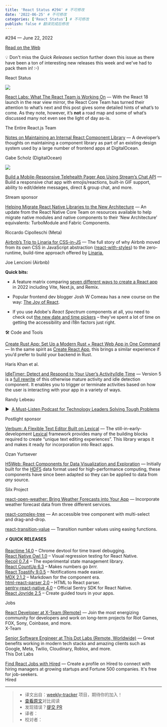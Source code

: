 ```yaml
---
title: 'React Status #294' # 不可修改
date: '2022-06-25' # 不可修改
categories: ['React Status'] # 不可修改
publish: false # 翻译完成后修改
---
```


<!--以上是预览信息，图片一张或限制百字左右，前者优先，全文请使用二级及以下标题-->
<!-- more -->

#​294 — June 22, 2022

[Read on the Web](https://react.statuscode.com/link/125147/web)

💡 Don't miss the _Quick Releases_ section further down this issue as there have been a ton of interesting new releases this week and we've had to pack them in! :-)

React Status

[![](https://res.cloudinary.com/cpress/image/upload/w_1280,e_sharpen:60/mnlt4hremarj8nbkn5ay.jpg)](https://react.statuscode.com/link/125148/web)

[React Labs: What The React Team is Working On](https://react.statuscode.com/link/125148/web "reactjs.org") — With the React 18 launch in the rear view mirror, the React Core Team has turned their attention to what’s next and this post gives some detailed hints of what’s to come. As they note, however, it’s **not** a road map and some of what’s discussed many not even see the light of day as-is.

The Entire React.js Team

[Notes on Maintaining an Internal React Component Library](https://react.statuscode.com/link/125149/web "www.gabe.pizza") — A developer’s thoughts on maintaining a component library as part of an existing design system used by a large number of frontend apps at DigitalOcean.

Gabe Scholz (DigitalOcean)

[![](https://copm.s3.amazonaws.com/323b3389.png)](https://react.statuscode.com/link/125150/web)

[Build a Mobile-Responsive Telehealth Pager App Using Stream’s Chat API](https://react.statuscode.com/link/125150/web "getstream.io") — Build a responsive chat app with emojis/reactions, built-in GIF support, ability to edit/delete messages, direct & group chat, and more.

Stream sponsor

[Helping Migrate React Native Libraries to the New Architecture](https://react.statuscode.com/link/125151/web "reactnative.dev") — An update from the React Native Core Team on resources available to help migrate native modules and native components to their ‘New Architecture’ equivalents: TurboModule and Fabric Components.

Riccardo Cipolleschi (Meta)

[Airbnb’s Trip to Linaria for CSS-in-JS](https://react.statuscode.com/link/125152/web "medium.com") — The full story of why Airbnb moved from its own CSS in JavaScript abstraction ([react-with-styles](https://react.statuscode.com/link/125153/web)) to the zero-runtime, build-time approach offered by [Linaria.](https://react.statuscode.com/link/125154/web)

Joe Lencioni (Airbnb)

**Quick bits:**

*   A feature matrix comparing [seven different ways to create a React app](https://react.statuscode.com/link/125155/web) in 2022 including Vite, Next.js, and Remix.
    
*   Popular frontend dev blogger Josh W Comeau has a new course on the way: [The Joy of React](https://react.statuscode.com/link/125156/web).
    
*   If you use Adobe's _React Spectrum_ components at all, you need to check out [the new date and time pickers](https://react.statuscode.com/link/125157/web) – they've spent a lot of time on getting the accessibility and i18n factors just right.
    

🛠 Code and Tools

[Create Rust App: Set Up a Modern Rust + React Web App in One Command](https://react.statuscode.com/link/125158/web "github.com") — In the same spirit as [Create React App](https://react.statuscode.com/link/125159/web), this brings a similar experience if you’d prefer to build your backend in Rust.

Haris Khan et al.

[IdleTimer: Detect and Respond to Your User’s Activity/Idle Time](https://react.statuscode.com/link/125160/web "idletimer.dev") — Version 5 is a [full rewrite](https://react.statuscode.com/link/125161/web) of this otherwise mature activity and idle detection component. It enables you to trigger or terminate activities based on how the user is interacting with your app in a variety of ways.

Randy Lebeau

▶  [A Must-Listen Podcast for Technology Leaders Solving Tough Problems](https://react.statuscode.com/link/125162/web "postlight.com")

Postlight sponsor

[Verbum: A Flexible Text Editor Built on Lexical](https://react.statuscode.com/link/125163/web "github.com") — The still-in-early-development [Lexical](https://react.statuscode.com/link/125164/web) framework provides many of the building blocks required to create “unique text editing experiences”. This library wraps it and makes it ready for incorporation into React apps.

Ozan Yurtsever

[H5Web: React Components for Data Visualization and Exploration](https://react.statuscode.com/link/125165/web "github.com") — Initially built for the [HDF5](https://react.statuscode.com/link/125166/web) data format used for high-performance computing, these components have since been adapted so they can be applied to data from _any_ source.

Silx Project

[react-open-weather: Bring Weather Forecasts into Your App](https://react.statuscode.com/link/125167/web) — Incorporate weather forecast data from three different services.

[react-complex-tree](https://react.statuscode.com/link/125168/web) — An accessible tree component with multi-select and drag-and-drop.

[react-transition-value](https://react.statuscode.com/link/125169/web) — Transition number values using easing functions.

**⚡️ QUICK RELEASES**

[Reactime 14.0](https://react.statuscode.com/link/125170/web) – Chrome devtool for time travel debugging.  
[React Native Owl 1.0](https://react.statuscode.com/link/125171/web) – Visual regression testing for React Native.  
[Recoil 0.7.4](https://react.statuscode.com/link/125172/web) – The experimental state management library.  
[React CountUp 6.3](https://react.statuscode.com/link/125173/web) – Makes numbers go _brrr._  
[React Toastify 9.0.5](https://react.statuscode.com/link/125174/web) – Notifications made easier.  
[MDX 2.1.2](https://react.statuscode.com/link/125175/web) – Markdown for the component era.  
[html-react-parser 2.0](https://react.statuscode.com/link/125176/web) – HTML to React parser.  
[sentry-react-native 4.0](https://react.statuscode.com/link/125177/web) – Official Sentry SDK for React Native.  
[React Joyride 2.5](https://react.statuscode.com/link/125178/web) – Create guided tours in your apps.

Jobs

[React Developer at X-Team (Remote)](https://react.statuscode.com/link/125179/web) — Join the most energizing community for developers and work on long-term projects for Riot Games, FOX, Sony, Coinbase, and more.  
X-Team

[Senior Software Engineer at This Dot Labs (Remote, Worldwide)](https://react.statuscode.com/link/125180/web) — Great benefits working in modern tech stacks and amazing clients such as Google, Meta, Twilio, Cloudinary, Roblox, and more.  
This Dot Labs

[Find React Jobs with Hired](https://react.statuscode.com/link/125181/web) — Create a profile on Hired to connect with hiring managers at growing startups and Fortune 500 companies. It's free for job-seekers.  
Hired

---
> * 译文出自：[weekly-tracker](https://github.com/FEDarling/weekly-tracker) 项目，期待你的加入！
> * [查看原文](https://react.statuscode.com/issues/294)对比阅读
> * 发现错误？[提交 PR](https://github.com/FEDarling/weekly-tracker/blob/main/weeklys/react_status/294)
> * 译者：
> * 校对者：
